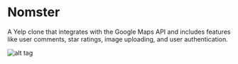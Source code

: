 # Nomster
A Yelp clone that integrates with the Google Maps API and includes features like user comments, star ratings, image uploading, and user authentication.


![alt tag](https://user-images.githubusercontent.com/14388583/28289609-1e8e2e74-6af8-11e7-8fe2-c736119b8c79.png)
